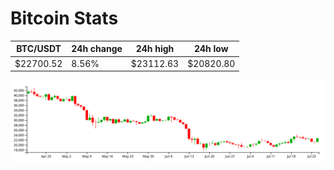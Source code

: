 # Bitcoin Stats

BTC/USDT|24h change|24h high|24h low|
|---|---|---|---|
|$22700.52|8.56%|$23112.63|$20820.80|

<img src="./chart.svg">
